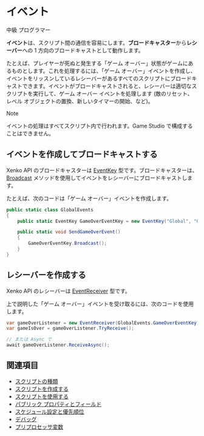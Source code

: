 # イベント

<span class="label label-doc-level">中級</span>
<span class="label label-doc-audience">プログラマー</span>

**イベント**は、スクリプト間の通信を容易にします。**ブロードキャスター**から**レシーバー**への 1 方向のブロードキャストとして動作します。

たとえば、プレイヤーが死ぬと発生する「ゲーム オーバー」状態がゲームにあるものとします。これを処理するには、「ゲーム オーバー」イベントを作成し、イベントをリッスンしているレシーバーがあるすべてのスクリプトにブロードキャストできます。イベントがブロードキャストされると、レシーバーは適切なスクリプトを実行して、ゲーム オーバー イベントを処理します (敵のリセット、レベル オブジェクトの置換、新しいタイマーの開始、など)。

>[!NOTE]
>イベントの処理はすべてスクリプト内で行われます。Game Studio で構成することはできません。

## イベントを作成してブロードキャストする

Xenko API のブロードキャスターは [EventKey](xref:Xenko.Engine.Events.EventKey) 型です。ブロードキャスターは、[Broadcast](xref:Xenko.Engine.Events.EventKey#Xenko_Engine_Events_EventKey_Broadcast) メソッドを使用してイベントをレシーバーにブロードキャストします。

たとえば、次のコードは「ゲーム オーバー」イベントを作成します。

```cs
public static class GlobalEvents
{
    public static EventKey GameOverEventKey = new EventKey("Global", "Game Over");

    public static void SendGameOverEvent()
    {
        GameOverEventKey.Broadcast();
    }
}
```

## レシーバーを作成する

Xenko API のレシーバーは [EventReceiver](xref:Xenko.Engine.Events.EventReceiver) 型です。

上で説明した「ゲーム オーバー」イベントを受け取るには、次のコードを使用します。

```cs
var gameOverListener = new EventReceiver(GlobalEvents.GameOverEventKey);
var gameIsOver = gameOverListener.TryReceive();

// または Async で
await gameOverListener.ReceiveAsync();
```

## 関連項目

* [スクリプトの種類](types-of-script.md)
* [スクリプトを作成する](create-a-script.md)
* [スクリプトを使用する](use-a-script.md)
* [パブリック プロパティとフィールド](public-properties-and-fields.md)
* [スケジュール設定と優先順位](scheduling-and-priorities.md)
* [デバッグ](debugging.md)
* [プリプロセッサ変数](preprocessor-variables.md)
